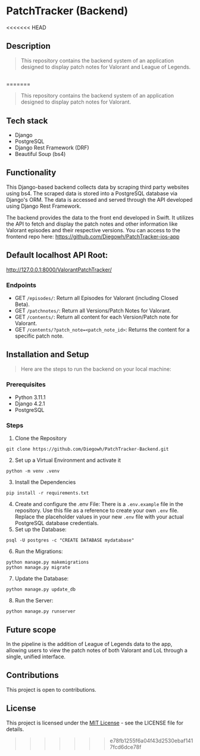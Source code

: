 # PatchTracker (Backend)

<<<<<<< HEAD
## Description

> This repository contains the backend system of an application designed to display patch notes for Valorant and League of Legends. 

##
=======
> This repository contains the backend system of an application designed to display patch notes for Valorant. 

## Tech stack

* Django
* PostgreSQL
* Django Rest Framework (DRF)
* Beautiful Soup (bs4)

## Functionality
This Django-based backend collects data by scraping third party websites using bs4. The scraped data is stored into a PostgreSQL database via Django's ORM.
The data is accessed and served through the API developed using Django Rest Framework.

The backend provides the data to the front end developed in Swift. It utilizes the API to fetch and display the patch notes and other information like Valorant episodes and their respective versions.
You can access to the frontend repo here: https://github.com/Diegowh/PatchTracker-ios-app

## Default localhost API Root:
http://127.0.0.1:8000/ValorantPatchTracker/

### Endpoints
* GET `/episodes/`: Return all Episodes for Valorant (including Closed Beta).
* GET `/patchnotes/`: Return all Versions/Patch Notes for Valorant.
* GET `/contents/`: Return all content for each Version/Patch note for Valorant.
* GET `/contents/?patch_note=<patch_note_id>`: Returns the content for a specific patch note.

## Installation and Setup
> Here are the steps to run the backend on your local machine:

### Prerequisites
* Python 3.11.1
* Django 4.2.1
* PostgreSQL

### Steps
1. Clone the Repository
```
git clone https://github.com/Diegowh/PatchTracker-Backend.git
```
2. Set up a Virtual Environment and activate it
```
python -m venv .venv
```
3. Install the Dependencies
```
pip install -r requirements.txt
```
4. Create and configure the .env File: There is a `.env.example` file in the repository. Use this file as a reference to create your own `.env` file. Replace the placeholder values in your new `.env` file with your actual PostgreSQL database credentials.
5. Set up the Database:
```
psql -U postgres -c "CREATE DATABASE mydatabase"
```
6. Run the Migrations:
```
python manage.py makemigrations
python manage.py migrate
```
7. Update the Database:
```
python manage.py update_db
```
8. Run the Server:
```
python manage.py runserver
```

## Future scope

In the pipeline is the addition of League of Legends data to the app, allowing users to view the patch notes of both Valorant and LoL through a single, unified interface.

## Contributions

This project is open to contributions.

## License
This project is licensed under the [MIT License](https://opensource.org/license/mit/) - see the LICENSE file for details.
>>>>>>> e78fb1255f6a04f43d2530ebaf1417fcd6dce78f
